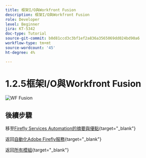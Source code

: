 ```yaml
---
title: 框架I/O與Workfront Fusion
description: 框架I/O與Workfront Fusion
role: Developer
level: Beginner
jira: KT-5342
doc-type: Tutorial
source-git-commit: b0d81ccd3c3bf1ef2a836a3565069dd024bd90a6
workflow-type: tm+mt
source-wordcount: '45'
ht-degree: 4%

---
```


# 1.2.5框架I/O與Workfront Fusion

![WF Fusion](./images/wffc63.png)

## 後續步驟

移至[Firefly Services Automation的摘要與優點](./summary.md){target="_blank"}

返回[自動化Adobe Firefly服務](./automation.md){target="_blank"}

返回[所有模組](./../../../overview.md){target="_blank"}
